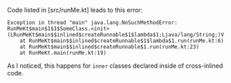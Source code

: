 Code listed in [src/runMe.kt] leads to this error:
```
Exception in thread "main" java.lang.NoSuchMethodError: RunMeKt$main$1$1$SomeClass.<init>(LRunMeKt$main$$inlined$createRunnable$1$lambda$1;Ljava/lang/String;)V
	at RunMeKt$main$$inlined$createRunnable$1$lambda$1.run(runMe.kt:6)
	at RunMeKt$main$$inlined$createRunnable$1.run(runMe.kt:23)
	at RunMeKt.main(runMe.kt:19)
```

As I noticed, this happens for `inner` classes declared inside of cross-inlined code.